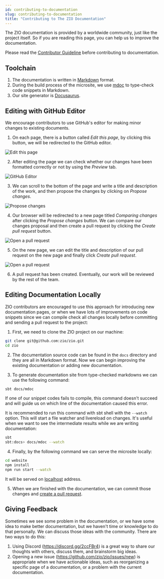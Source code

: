 ```yaml
---
id: contributing-to-documentation
slug: contributing-to-documentation
title: "Contributing to The ZIO Documentation"
---
```


The ZIO documentation is provided by a worldwide community, just like the project itself. So if you are reading this page, you can help us to improve the documentation.

Please read the [Contributor Guideline](contributing.md) before contributing to documentation.

## Toolchain

1. The documentation is written in [Markdown](https://en.wikipedia.org/wiki/Markdown) format.
2. During the build process of the microsite, we use [mdoc](https://scalameta.org/mdoc/) to type-check code snippets in Markdown.
3. Our site generator is [Docusaurus](https://docusaurus.io/).

## Editing with GitHub Editor

We encourage contributors to use GitHub's editor for making minor changes to existing documents.

1. On each page, there is a button called _Edit this page_, by clicking this button, we will be redirected to the GitHub editor.

![Edit this page](/img/assets/edit-this-page.png)

2. After editing the page we can check whether our changes have been formatted correctly or not by using the _Preview_ tab.

![GitHub Editor](/img/assets/github-editor.png)

3. We can scroll to the bottom of the page and write a title and description of the work, and then propose the changes by clicking on _Propose changes_.

![Propose changes](/img/assets/propose-changes.png)

4. Our browser will be redirected to a new page titled _Comparing changes_ after clicking the _Propose changes_ button. We can compare our changes proposal and then create a pull request by clicking the _Create pull request_ button.

![Open a pull request](/img/assets/comparing-changes.png)

5. On the new page, we can edit the title and description of our pull request on the new page and finally click _Create pull request_.

![Open a pull request](/img/assets/open-a-pull-request.png)

6. A pull request has been created. Eventually, our work will be reviewed by the rest of the team.

## Editing Documentation Locally

ZIO contributors are encouraged to use this approach for introducing new documentation pages, or when we have lots of improvements on code snippets since we can compile check all changes locally before committing and sending a pull request to the project:

1. First, we need to clone the ZIO project on our machine:

```bash
git clone git@github.com:zio/zio.git
cd zio
```

2. The documentation source code can be found in the `docs` directory and they are all in Markdown format. Now we can begin improving the existing documentation or adding new documentation.

3. To generate documentation site from type-checked markdowns we can use the following command:

```bash
sbt docs/mdoc
```

If one of our snippet codes fails to compile, this command doesn't succeed and will guide us on which line of the documentation caused this error.

It is recommended to run this command with sbt shell with the `--watch` option. This will start a file watcher and livereload on changes. It's useful when we want to see the intermediate results while we are writing documentation:

```bash
sbt
sbt:docs> docs/mdoc --watch
```

4. Finally, by the following command we can serve the microsite locally:

```bash
cd website
npm install
npm run start --watch
```

It will be served on [localhost](http://127.0.0.1:3000/) address.

5. When we are finished with the documentation, we can commit those changes and [create a pull request](contributing.md#create-a-pull-request).


## Giving Feedback

Sometimes we see some problem in the documentation, or we have some idea to make better documentation, but we haven't time or knowledge to do that personally. We can discuss those ideas with the community. There are two ways to do this:

1. Using Discord (https://discord.gg/2ccFBr4) is a great way to share our thoughts with others, discuss them, and brainstorm big ideas.
2. Opening a new issue (https://github.com/zio/zio/issues/new) is appropriate when we have actionable ideas, such as reorganizing a specific page of a documentation, or a problem with the current documentation. 
